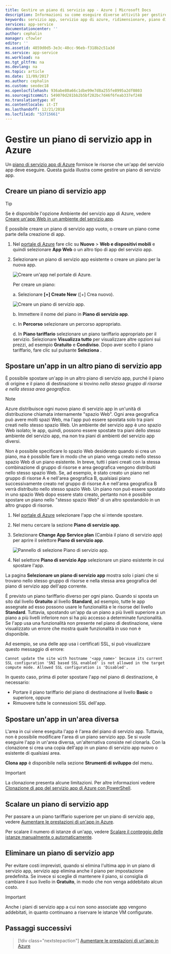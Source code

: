 ```yaml
---
title: Gestire un piano di servizio app - Azure | Microsoft Docs
description: Informazioni su come eseguire diverse attività per gestire un piano di servizio app.
keywords: servizio app, servizio app di azure, ridimensionare, piano di servizio app, modificare, creare, gestire, gestione
services: app-service
documentationcenter: ''
author: cephalin
manager: cfowler
editor: ''
ms.assetid: 4859d0d5-3e3c-40cc-96eb-f318b2c51a3d
ms.service: app-service
ms.workload: na
ms.tgt_pltfrm: na
ms.devlang: na
ms.topic: article
ms.date: 11/09/2017
ms.author: cephalin
ms.custom: seodec18
ms.openlocfilehash: 936abe80a66c1dbe99e7d8a255fe8995a2df0803
ms.sourcegitcommit: 549070d281bb2b5bf282bc7d46f6feab337ef248
ms.translationtype: HT
ms.contentlocale: it-IT
ms.lasthandoff: 12/21/2018
ms.locfileid: "53715661"
---
```

# <a name="manage-an-app-service-plan-in-azure"></a>Gestire un piano di servizio app in Azure

Un [piano di servizio app di Azure](overview-hosting-plans.md) fornisce le risorse che un'app del servizio app deve eseguire. Questa guida illustra come gestire un piano di servizio app.

## <a name="create-an-app-service-plan"></a>Creare un piano di servizio app

> [!TIP]
> Se è disponibile l'opzione Ambiente del servizio app di Azure, vedere [Creare un'app Web in un ambiente del servizio app](environment/app-service-web-how-to-create-a-web-app-in-an-ase.md#createplan).

È possibile creare un piano di servizio app vuoto, o creare un piano come parte della creazione di app.

1. Nel [portale di Azure](https://portal.azure.com) fare clic su **Nuovo** > **Web e dispositivi mobili** e quindi selezionare **App Web** o un altro tipo di app del servizio app.

2. Selezionare un piano di servizio app esistente o creare un piano per la nuova app.

   ![Creare un'app nel portale di Azure.][createWebApp]

   Per creare un piano:

   a. Selezionare **[+] Create New** ([+] Crea nuovo).

      ![Creare un piano di servizio app.][createASP] 

   b. Immettere il nome del piano in **Piano di servizio app**.

   c. In **Percorso** selezionare un percorso appropriato.

   d. In **Piano tariffario** selezionare un piano tariffario appropriato per il servizio. Selezionare **Visualizza tutto** per visualizzare altre opzioni sui prezzi, ad esempio **Gratuito** e **Condiviso**. Dopo aver scelto il piano tariffario, fare clic sul pulsante **Seleziona** .

<a name="move"></a>

## <a name="move-an-app-to-another-app-service-plan"></a>Spostare un'app in un altro piano di servizio app

È possibile spostare un'app in un altro piano di servizio app, purché il piano di origine e il piano di destinazione si trovino _nello stesso gruppo di risorse e nella stessa area geografica_.

> [!NOTE]
> Azure distribuisce ogni nuovo piano di servizio app in un'unità di distribuzione chiamata internamente "spazio Web". Ogni area geografica può avere molti spazi Web, ma l'app può essere spostata solo tra piani creati nello stesso spazio Web. Un ambiente del servizio app è uno spazio Web isolato; le app, quindi, possono essere spostate tra piani dello stesso ambiente del servizio app, ma non tra piani di ambienti del servizio app diversi.
>
> Non è possibile specificare lo spazio Web desiderato quando si crea un piano, ma è possibile fare in modo che un piano venga creato nello stesso spazio Web di un piano esistente. In breve, tutti i piani creati con la stessa combinazione di gruppo di risorse e area geografica vengono distribuiti nello stesso spazio Web. Se, ad esempio, è stato creato un piano nel gruppo di risorse A e nell'area geografica B, qualsiasi piano successivamente creato nel gruppo di risorse A e nell'area geografica B verrà distribuito nello stesso spazio Web. Un piano non può essere spostato in uno spazio Web dopo essere stato creato, pertanto non è possibile spostare un piano nello "stesso spazio Web" di un altro spostandolo in un altro gruppo di risorse.
> 

1. Nel [portale di Azure](https://portal.azure.com) selezionare l'app che si intende spostare.

1. Nel menu cercare la sezione **Piano di servizio app**.

1. Selezionare **Change App Service plan** (Cambia il piano di servizio app) per aprire il selettore **Piano di servizio app**.

   ![Pannello di selezione Piano di servizio app.][change] 

1. Nel selettore **Piano di servizio App** selezionare un piano esistente in cui spostare l'app.   

La pagina **Selezionare un piano di servizio app** mostra solo i piani che si trovano nello stesso gruppo di risorse e nella stessa area geografica del piano di servizio app dell'app corrente.

È previsto un piano tariffario diverso per ogni piano. Quando si sposta un sito dal livello **Gratuito** al livello **Standard**, ad esempio, tutte le app assegnate ad esso possono usare le funzionalità e le risorse del livello **Standard**. Tuttavia, spostando un'app da un piano a più livelli superiore a un piano a più livelli inferiore non si ha più accesso a determinate funzionalità. Se l'app usa una funzionalità non presente nel piano di destinazione, viene visualizzato un errore che mostra quale funzionalità in uso non è disponibile. 

Ad esempio, se una delle app usa i certificati SSL, si può visualizzare questo messaggio di errore:

`Cannot update the site with hostname '<app_name>' because its current SSL configuration 'SNI based SSL enabled' is not allowed in the target compute mode. Allowed SSL configuration is 'Disabled'.`

In questo caso, prima di poter spostare l'app nel piano di destinazione, è necessario:
- Portare il piano tariffario del piano di destinazione al livello **Basic** o superiore, oppure
- Rimuovere tutte le connessioni SSL dell'app.

## <a name="move-an-app-to-a-different-region"></a>Spostare un'app in un'area diversa

L'area in cui viene eseguita l'app è l'area del piano di servizio app. Tuttavia, non è possibile modificare l'area di un piano servizio app. Se si vuole eseguire l'app in un'area diversa, un'alternativa consiste nel clonarla. Con la clonazione si crea una copia dell'app in un piano di servizio app nuovo o esistente di qualsiasi area.

**Clona app** è disponibile nella sezione **Strumenti di sviluppo** del menu.

> [!IMPORTANT]
> La clonazione presenta alcune limitazioni. Per altre informazioni vedere [Clonazione di app del servizio app di Azure con PowerShell](app-service-web-app-cloning.md).

## <a name="scale-an-app-service-plan"></a>Scalare un piano di servizio app

Per passare a un piano tariffario superiore per un piano di servizio app, vedere [Aumentare le prestazioni di un'app in Azure](web-sites-scale.md).

Per scalare il numero di istanze di un'app, vedere [Scalare il conteggio delle istanze manualmente o automaticamente](../monitoring-and-diagnostics/insights-how-to-scale.md).

<a name="delete"></a>

## <a name="delete-an-app-service-plan"></a>Eliminare un piano di servizio app

Per evitare costi imprevisti, quando si elimina l'ultima app in un piano di servizio app, servizio app elimina anche il piano per impostazione predefinita. Se invece si sceglie di mantenere il piano, si consiglia di cambiare il suo livello in **Gratuito**, in modo che non venga addebitato alcun costo.

> [!IMPORTANT]
> Anche i piani di servizio app a cui non sono associate app vengono addebitati, in quanto continuano a riservare le istanze VM configurate.

## <a name="next-steps"></a>Passaggi successivi

> [!div class="nextstepaction"]
> [Aumentare le prestazioni di un'app in Azure](web-sites-scale.md)

[change]: ./media/azure-web-sites-web-hosting-plans-in-depth-overview/change-appserviceplan.png
[createASP]: ./media/azure-web-sites-web-hosting-plans-in-depth-overview/create-appserviceplan.png
[createWebApp]: ./media/azure-web-sites-web-hosting-plans-in-depth-overview/create-web-app.png
